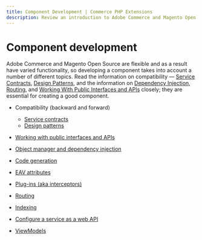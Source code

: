 ```yaml
---
title: Component Development | Commerce PHP Extensions
description: Review an introduction to Adobe Commerce and Magento Open Source component development, which includes modules, themes, and language packages.
---
```


# Component development

Adobe Commerce and Magento Open Source are flexible and as a result have varied functionality, so developing a component takes into account a number of different topics. Read the information on compatibility &#8212; [Service Contracts](service-contracts/index.md), [Design Patterns](service-contracts/design-patterns.md), and the information on [Dependency Injection](dependency-injection.md), [Routing](routing.md), and [Working With Public Interfaces and APIs](api-concepts.md) closely; they are essential for creating a good component.

*  Compatibility (backward and forward)
   *  [Service contracts](service-contracts/index.md)
   *  [Design patterns](service-contracts/design-patterns.md)

*  [Working with public interfaces and APIs](api-concepts.md)
*  [Object manager and dependency injection](dependency-injection.md)
*  [Code generation](code-generation.md)
*  [EAV attributes](attributes.md)
*  [Plug-ins (aka interceptors)](plugins.md)
*  [Routing](routing.md)
*  [Indexing](indexing/index.md)
*  [Configure a service as a web API](web-api/services.md#configure-a-web-api)
*  [ViewModels](view-models.md)

